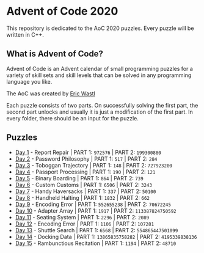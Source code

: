 # Advent of Code 2020
This repository is dedicated to the AoC 2020 puzzles. Every puzzle will be written in C++. 

## What is Advent of Code?
Advent of Code is an Advent calendar of small programming puzzles for a variety of skill sets and skill levels that can be solved in any programming language you like.

The AoC was created by [Eric Wastl](http://was.tl)

Each puzzle consists of two parts. On successfully solving the first part, the second part unlocks and usually it is just a modification of the first part. In every folder, there should be an input for the puzzle.

## Puzzles

* [Day 1](https://github.com/mnhtrieu/advent2020/tree/master/1_day) - Report Repair | PART 1: `972576` | PART 2: `199300880`
* [Day 2](https://github.com/mnhtrieu/advent2020/tree/master/2_day) - Password Philosophy | PART 1: `517` | PART 2: `284`
* [Day 3](https://github.com/mnhtrieu/advent2020/tree/master/3_day) - Toboggan Trajectory | PART 1: `148` | PART 2: `727923200`
* [Day 4](https://github.com/mnhtrieu/advent2020/tree/master/4_day) - Passport Processing | PART 1: `190` | PART 2: `121`
* [Day 5](https://github.com/mnhtrieu/advent2020/tree/master/5_day) - Binary Boarding | PART 1: `864` | PART 2: `739` 
* [Day 6](https://github.com/mnhtrieu/advent2020/tree/master/6_day) - Custom Customs | PART 1: `6506` | PART 2: `3243` 
* [Day 7](https://github.com/mnhtrieu/advent2020/tree/master/7_day) - Handy Haversacks | PART 1: `337` | PART 2: `50100` 
* [Day 8](https://github.com/mnhtrieu/advent2020/tree/master/8_day) - Handheld Halting | PART 1: `1832` | PART 2: `662` 
* [Day 9](https://github.com/mnhtrieu/advent2020/tree/master/9_day) - Encoding Error | PART 1: `552655238` | PART 2: `70672245` 
* [Day 10](https://github.com/mnhtrieu/advent2020/tree/master/10_day) - Adapter Array | PART 1: `1917` | PART 2: `113387824750592` 
* [Day 11](https://github.com/mnhtrieu/advent2020/tree/master/11_day) - Seating System | PART 1: `2296` | PART 2: `2089` 
* [Day 12](https://github.com/mnhtrieu/advent2020/tree/master/12_day) - Encoding Error | PART 1: `1106` | PART 2: `107281` 
* [Day 13](https://github.com/mnhtrieu/advent2020/tree/master/13_day) - Shuttle Search | PART 1: `6568` | PART 2: `554865447501099`
* [Day 14](https://github.com/mnhtrieu/advent2020/tree/master/14_day) - Docking Data | PART 1: `13865835758282` | PART 2: `4195339838136`
* [Day 15](https://github.com/mnhtrieu/advent2020/tree/master/15_day) - Rambunctious Recitation | PART 1: `1194` | PART 2: `48710`